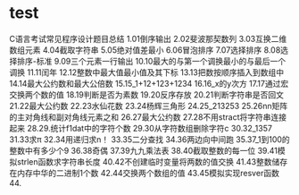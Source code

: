 # test
C语言考试常见程序设计题目总结
1.01倒序输出
2.02斐波那契数列
3.03互换二维数组元素
4.04截取字符串
5.05绝对值差最小
6.06冒泡排序
7.07选择排序
8.08选择排序-标准
9.09三个元素一行输出
10.10最大的与第一个调换最小的与最后一个调换
11.11闰年
12.12整数中最大值最小值及其下标
13.13把数按顺序插入到数组中
14.14最大公约数和最大公倍数
15.15_1+12+123+1234
16.16_x的y次方
17.17通过宏交换两个数的值
18.19判断是否为素数
19.20反序存放
20.21判断字符串是否回文
21.22最大公约数
22.23水仙花数
23.24杨辉三角形
24.25_213253
25.26nn矩阵的主对角线和副对角线元素之和
26.27最大公约数
27.28不用stract将字符串连接起来
28.29.统计f1dat中的字符个数
29.30从字符数组删除字符c
30.32_1357
31.33求π
32.34用递归求n！
33.35二分查找
34.36两边向中间跑
35.37_1到100的整数中有多少个9
36.38奇偶
37.39九九乘法表
38.40截取整数的每一位
39.41模拟strlen函数求字符串长度
40.42不创建临时变量将两数的值交换
41.43整数储存在内存中华的二进制1个数
42.44交换两个数组的值
43.45模拟实现resver函数
44.
